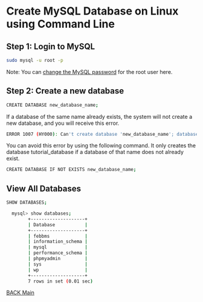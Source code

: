 # Create MySQL Database on Linux using Command Line

## Step 1: Login to MySQL

```bash
sudo mysql -u root -p
```

Note: You can [change the MySQL password](ChangeMySQLPass.md) for the root user here.

## Step 2: Create a new database

```bash
CREATE DATABASE new_database_name;
```

If a database of the same name already exists, the system will not create a new database, and you will receive this error.

```bash
ERROR 1007 (HY000): Can't create database 'new_database_name'; database exists
```

You can avoid this error by using the following command. It only creates the database tutorial_database if a database of that name does not already exist.

```bash
CREATE DATABASE IF NOT EXISTS new_database_name;
```

## View All Databases

```bash
SHOW DATABASES;
```

```bash
  mysql> show databases;
        +--------------------+
        | Database           |
        +--------------------+
        | febbms             |
        | information_schema |
        | mysql              |
        | performance_schema |
        | phpmyadmin         |
        | sys                |
        | wp                 |
        +--------------------+
        7 rows in set (0.01 sec)
```

[BACK Main](db-main.md)
